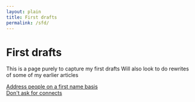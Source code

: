```yaml
---
layout: plain
title: First drafts
permalink: /sfd/
---
```


# First drafts

This is a page purely to capture my first drafts 
Will also look to do rewrites of some of my earlier articles


[Address people on a first name basis](https://www.sijokuruvilla.in/firstnames/) <br>
[Don't ask for connects](https://www.sijokuruvilla.in/connects/)
